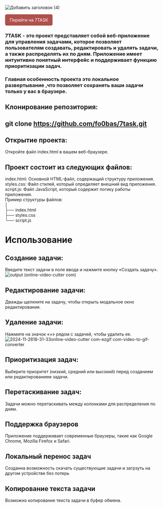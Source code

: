 
![Добавить заголовок (4)](https://github.com/user-attachments/assets/7553cc44-732e-4b55-a9ca-d81ced8f19c0) <br>

<a href="https://fo0bas.github.io/7task/" style="background-color: #af504c; border-radius: 5px; color: white; padding: 10px 15px; text-decoration: none; display: inline-block;">
    Перейти на 7TASK
</a>


### 7TASK  - это проект представляет собой веб-приложение для управления задачами, которое позволяет пользователям создавать, редактировать и удалять задачи, а также распределять их по дням. Приложение имеет интуитивно понятный интерфейс и поддерживает функцию приоритизации задач.<br>
### Главная особенность проекта это локальное развертывание ,что позволяет сохранять ваши задачи только у вас в браузере.

## Клонирование репозитория:<br>

## git clone https://github.com/fo0bas/7task.git<br>


## Открытие проекта:
 Откройте файл index.html в вашем веб-браузере.<br>

## Проект состоит из следующих файлов:<br>
index.html: Основной HTML-файл, содержащий структуру приложения.<br>
styles.css: Файл стилей, который определяет внешний вид приложения.<br>
script.js: Файл JavaScript, который содержит логику работы приложения.<br>
Пример структуры файлов:<br>
│<br>
├── index.html<br>
├── styles.css<br>
└── script.js<br>

# Использование<br>
## Создание задачи:<br>
Введите текст задачи в поле ввода и нажмите кнопку «Создать задачу».<br>
![output (online-video-cutter com)](https://github.com/user-attachments/assets/b40c8b97-cf14-4973-be1a-10c6999aa9bc)

## Редактирование задачи:<br>
Дважды щелкните на задачу, чтобы открыть модальное окно редактирования.
## Удаление задачи:<br>
Нажмите на значок «×» рядом с задачей, чтобы удалить ее.
![2024-11-2818-31-33online-video-cutter com-ezgif com-video-to-gif-converter](https://github.com/user-attachments/assets/e458a6c0-bde1-43d9-ba4b-eecd68a8be92)

## Приоритизация задач:<br>
Выберите приоритет (низкий, средний или высокий) перед созданием или редактированием задачи.
## Перетаскивание задач:<br>
Задачи можно перетаскивать между колонками для распределения по дням.
## Поддержка браузеров<br>
Приложение поддерживает современные браузеры, такие как Google Chrome, Mozilla Firefox и Safari.
## Локальный перенос задач<br>
Созданна возможность скачать существующие задачи и загрзуть на другом устройстве без потерь<br>
## Копирование текста задачи<br>
Возможно копирование текста задачи в буфер обмена.
